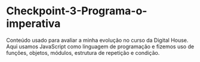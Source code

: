 # Checkpoint-3-Programa-o-imperativa
Conteúdo usado para avaliar a minha evolução no curso da Digital House. Aqui usamos JavaScript como linguagem de programação e fizemos uso de funções, objetos, módulos, estrutura de repetição e condição.
